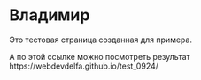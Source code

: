 # Владимир <br>
<p>
  Это тестовая страница созданная для примера.
</p>
<p>
  А по этой ссылке можно посмотреть результат https://webdevdelfa.github.io/test_0924/
</p>
